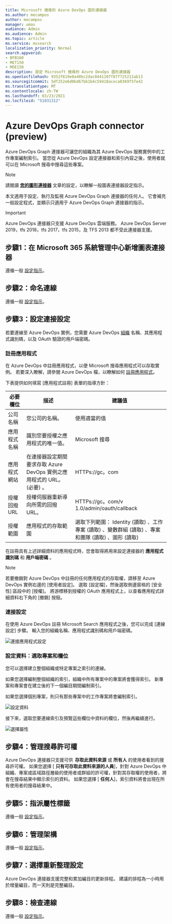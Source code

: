 ```yaml
---
title: Microsoft 搜尋的 Azure DevOps 圖形連接器
ms.author: mecampos
author: mecampos
manager: umas
audience: Admin
ms.audience: Admin
ms.topic: article
ms.service: mssearch
localization_priority: Normal
search.appverid:
- BFB160
- MET150
- MOE150
description: 設定 Microsoft 搜尋的 Azure DevOps 圖形連接器
ms.openlocfilehash: 9352f619e0a48bc2dac8441107f87f725211ab13
ms.sourcegitcommit: 5df252e6d0bd67bb1b4c59418aceca8369f5fe42
ms.translationtype: MT
ms.contentlocale: zh-TW
ms.lasthandoff: 03/23/2021
ms.locfileid: "51031312"
---
```

<!---Previous ms.author: shgrover --->

# <a name="azure-devops-graph-connector-preview"></a>Azure DevOps Graph connector (preview) 

Azure DevOps Graph 連接器可讓您的組織為其 Azure DevOps 服務實例中的工作專案編制索引。 當您從 Azure DevOps 設定連接器和索引內容之後，使用者就可以在 Microsoft 搜尋中搜尋這些專案。

> [!NOTE]
> 請閱讀 [**您的圖形連接器**](configure-connector.md) 文章的設定，以瞭解一般圖表連接器設定指示。

本文適用于設定、執行及監視 Azure DevOps Graph 連接器的任何人。 它會補充一般設定程式，並顯示只適用于 Azure DevOps Graph 連接器的指示。

>[!IMPORTANT]
>Azure DevOps 連接器只支援 Azure DevOps 雲端服務。 Azure DevOps Server 2019，tfs 2018，tfs 2017，tfs 2015，及 TFS 2013 都不受此連接器支援。

<!---## Before you get started-->

<!---Insert "Before you get started" recommendations for this data source-->

## <a name="step-1-add-a-graph-connector-in-the-microsoft-365-admin-center"></a>步驟1：在 Microsoft 365 系統管理中心新增圖表連接器

遵循一般 [設定指示](./configure-connector.md)。
<!---If the above phrase does not apply, delete it and insert specific details for your data source that are different from general setup 
instructions.-->

## <a name="step-2-name-the-connection"></a>步驟2：命名連線

遵循一般 [設定指示](./configure-connector.md)。
<!---If the above phrase does not apply, delete it and insert specific details for your data source that are different from general setup 
instructions.-->

## <a name="step-3-configure-the-connection-settings"></a>步驟3：設定連接設定

若要連線至 Azure DevOps 實例，您需要 Azure DevOps [組織](/azure/devops/organizations/accounts/create-organization) 名稱、其應用程式識別碼，以及 OAuth 驗證的用戶端密碼。

### <a name="register-an-app"></a>註冊應用程式

在 Azure DevOps 中註冊應用程式，以便 Microsoft 搜尋應用程式可以存取實例。 若要深入瞭解，請參閱 Azure DevOps 檔，以瞭解如何 [註冊應用程式](/azure/devops/integrate/get-started/authentication/oauth?preserve-view=true&view=azure-devops#register-your-app)。

下表提供如何填寫 [應用程式註冊] 表單的指導方針：

必要欄位 | 描述 | 建議值
--- | --- | ---
| 公司名稱         | 您公司的名稱。 | 使用適當的值   |
| 應用程式名稱     | 識別您要授權之應用程式的唯一值。    | Microsoft 搜尋     |
| 應用程式網站  | 在連接器設定期間要求存取 Azure DevOps 實例之應用程式的 URL。  (必要) 。  | HTTPs://<span>gc。</span>com
| 授權回撥 URL        | 授權伺服器重新導向所需的回撥 URL。 | HTTPs://<span>gc。</span>com/v 1.0/admin/oauth/callback|
| 授權範圍 | 應用程式的存取範圍 | 選取下列範圍： Identity (讀取) 、工作專案 (讀取) 、變數群組 (讀取) 、專案和團隊 (讀取) 、圖形 (讀取) |

在註冊具有上述詳細資料的應用程式時，您會取得將用來設定連接器的 **應用程式識別碼** 和 **用戶端密碼** 。

>[!NOTE]
>若要撤銷對 Azure DevOps 中註冊的任何應用程式的存取權，請移至 Azure DevOps 實例右邊的 [使用者設定]。 選取 [設定檔]，然後選取側邊窗格的 [安全性] 區段中的 [授權]。 將游標移到授權的 OAuth 應用程式上，以查看應用程式詳細資料右下角的 [撤銷] 按鈕。

### <a name="connection-settings"></a>連接設定

在使用 Azure DevOps 註冊 Microsoft Search 應用程式之後，您可以完成 [連線設定] 步驟。 輸入您的組織名稱、應用程式識別碼和用戶端密碼。

![連接應用程式設定](media/ADO_Connection_settings_2.png)

### <a name="configure-data-select-projects-and-fields"></a>設定資料：選取專案和欄位

您可以選擇建立整個組織或特定專案之索引的連線。

如果您選擇編制整個組織的索引，組織中所有專案中的專案將會獲得索引。 新專案和專案會在建立後的下一個編目期間編制索引。

如果您選擇個別專案，則只有那些專案中的工作專案將會編制索引。

![設定資料](media/ADO_Configure_data.png)

接下來，選取您要連線索引及預覽這些欄位中資料的欄位，然後再繼續進行。

![選擇屬性](media/ADO_choose_properties.png)

## <a name="step-4-manage-search-permissions"></a>步驟4：管理搜尋許可權

Azure DevOps 連接器只支援可供  **存取此資料來源** 或 **所有人** 的使用者看到的搜尋許可權。 如果您選擇 [ **只有可存取此資料來源的人員**]，針對 Azure DevOps 中組織、專案或區域路徑層級的使用者或群組的許可權，針對其存取權的使用者，將會在搜尋結果中顯示索引的資料。 如果您選擇 [ **任何人**]，索引資料將會出現在所有使用者的搜尋結果中。

## <a name="step-5-assign-property-labels"></a>步驟5：指派屬性標籤

遵循一般 [設定指示](./configure-connector.md)。

## <a name="step-6-manage-schema"></a>步驟6：管理架構

遵循一般 [設定指示](./configure-connector.md)。

## <a name="step-7-choose-refresh-settings"></a>步驟7：選擇重新整理設定

Azure DevOps 連接器支援完整和累加編目的更新排程。
建議的排程為一小時用於增量編目，而一天則是完整編目。

## <a name="step-8-review-connection"></a>步驟8：檢查連線

遵循一般 [設定指示](./configure-connector.md)。
<!---If the above phrase does not apply, delete it and insert specific details for your data source that are different from general setup 
instructions.-->

<!---## Troubleshooting-->
<!---Insert troubleshooting recommendations for this data source-->

<!---## Limitations-->
<!---Insert limitations for this data source-->